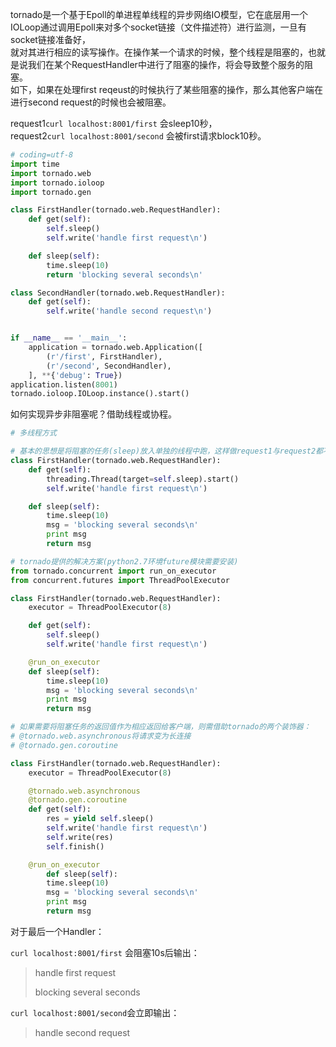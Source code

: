 tornado是一个基于Epoll的单进程单线程的异步网络IO模型，它在底层用一个IOLoop通过调用Epoll来对多个socket链接（文件描述符）进行监测，一旦有socket链接准备好，  
就对其进行相应的读写操作。在操作某一个请求的时候，整个线程是阻塞的，也就是说我们在某个RequestHandler中进行了阻塞的操作，将会导致整个服务的阻塞。  
如下，如果在处理first reqeust的时候执行了某些阻塞的操作，那么其他客户端在进行second request的时候也会被阻塞。

request1`curl localhost:8001/first` 会sleep10秒，  
request2`curl localhost:8001/second` 会被first请求block10秒。

```py
# coding=utf-8
import time
import tornado.web
import tornado.ioloop
import tornado.gen

class FirstHandler(tornado.web.RequestHandler):
    def get(self):
        self.sleep()
        self.write('handle first request\n')

    def sleep(self):
        time.sleep(10)
        return 'blocking several seconds\n'

class SecondHandler(tornado.web.RequestHandler):
    def get(self):
        self.write('handle second request\n')


if __name__ == '__main__':
    application = tornado.web.Application([
        (r'/first', FirstHandler),
        (r'/second', SecondHandler),
    ], **{'debug': True})
application.listen(8001)
tornado.ioloop.IOLoop.instance().start()
```

如何实现异步非阻塞呢？借助线程或协程。

```py
# 多线程方式

# 基本的思想是将阻塞的任务(sleep)放入单独的线程中跑，这样做request1与request2都不会被block
class FirstHandler(tornado.web.RequestHandler):
    def get(self):
        threading.Thread(target=self.sleep).start()
        self.write('handle first request\n')

    def sleep(self):
        time.sleep(10)
        msg = 'blocking several seconds\n'
        print msg
        return msg

# tornado提供的解决方案(python2.7环境future模块需要安装)
from tornado.concurrent import run_on_executor
from concurrent.futures import ThreadPoolExecutor

class FirstHandler(tornado.web.RequestHandler):
    executor = ThreadPoolExecutor(8)

    def get(self):
        self.sleep()
        self.write('handle first request\n')

    @run_on_executor
    def sleep(self):
        time.sleep(10)
        msg = 'blocking several seconds\n'
        print msg
        return msg

# 如果需要将阻塞任务的返回值作为相应返回给客户端，则需借助tornado的两个装饰器：
# @tornado.web.asynchronous将请求变为长连接
# @tornado.gen.coroutine

class FirstHandler(tornado.web.RequestHandler):
    executor = ThreadPoolExecutor(8)

    @tornado.web.asynchronous
    @tornado.gen.coroutine
    def get(self):
        res = yield self.sleep()
        self.write('handle first request\n')
        self.write(res)
        self.finish()

    @run_on_executor
        def sleep(self):
        time.sleep(10)
        msg = 'blocking several seconds\n'
        print msg
        return msg
```

对于最后一个Handler：

`curl localhost:8001/first` 会阻塞10s后输出：

> handle first request
>
> blocking several seconds

`curl localhost:8001/second`会立即输出：

> handle second request



